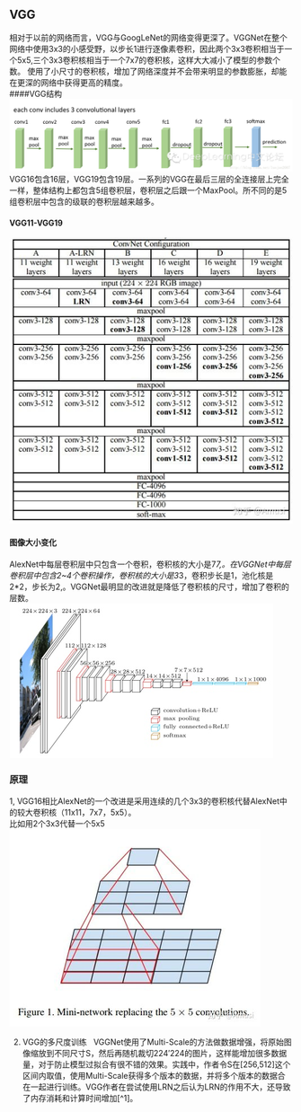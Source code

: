 ## VGG

相对于以前的网络而言，VGG与GoogLeNet的网络变得更深了。VGGNet在整个网络中使用3x3的小感受野，以步长1进行逐像素卷积，因此两个3x3卷积相当于一个5x5,三个3x3卷积核相当于一个7x7的卷积核，这样大大减小了模型的参数个数。  使用了小尺寸的卷积核，增加了网络深度并不会带来明显的参数膨胀，却能在更深的网络中获得更高的精度。  
####VGG结构
![](/assets/VGG_structure.png)
VGG16包含16层，VGG19包含19层。一系列的VGG在最后三层的全连接层上完全一样，整体结构上都包含5组卷积层，卷积层之后跟一个MaxPool。所不同的是5组卷积层中包含的级联的卷积层越来越多。   
#### VGG11-VGG19
 
![](/assets/VGG_11_19.png)

#### 图像大小变化
AlexNet中每层卷积层中只包含一个卷积，卷积核的大小是7*7,。在VGGNet中每层卷积层中包含2~4个卷积操作，卷积核的大小是3*3，卷积步长是1，池化核是2*2，步长为2,。VGGNet最明显的改进就是降低了卷积核的尺寸，增加了卷积的层数。   
![](/assets/VGG_Structure.png)

### 原理

1, VGG16相比AlexNet的一个改进是采用连续的几个3x3的卷积核代替AlexNet中的较大卷积核（11x11，7x7，5x5）。         
比如用2个3x3代替一个5x5   
![](/assets/VGG_small_kernel_replace_large.png)   

2. VGG的多尺度训练   
VGGNet使用了Multi-Scale的方法做数据增强，将原始图像缩放到不同尺寸S，然后再随机裁切224′224的图片，这样能增加很多数据量，对于防止模型过拟合有很不错的效果。实践中，作者令S在[256,512]这个区间内取值，使用Multi-Scale获得多个版本的数据，并将多个版本的数据合在一起进行训练。VGG作者在尝试使用LRN之后认为LRN的作用不大，还导致了内存消耗和计算时间增加[^1]。 





